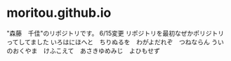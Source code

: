 # moritou.github.io
"森藤　千佳"のリポジトリです。
6/15変更
リポジトリを最初なぜかポリジトリってしてました
いろはにほへと　ちりぬるを　わがよだれぞ　つねならん
ういのおくやま　けふこえて　あさきゆめみじ　よひもせず